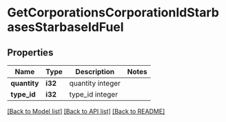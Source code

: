 # GetCorporationsCorporationIdStarbasesStarbaseIdFuel

## Properties

Name | Type | Description | Notes
------------ | ------------- | ------------- | -------------
**quantity** | **i32** | quantity integer | 
**type_id** | **i32** | type_id integer | 

[[Back to Model list]](../README.md#documentation-for-models) [[Back to API list]](../README.md#documentation-for-api-endpoints) [[Back to README]](../README.md)


